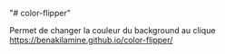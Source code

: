 "# color-flipper" 

Permet de changer la couleur du background au clique
https://benakilamine.github.io/color-flipper/
